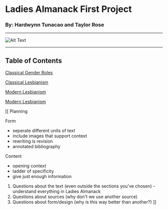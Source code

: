 # Ladies Almanack First Project

### By: Hardwynn Tunacao and Taylor Rose

---------------------------------------------------------------------------------------------------

![Alt Text](https://2982-presscdn-29-70-pagely.netdna-ssl.com/wp-content/uploads/2015/06/britta-community-lesbian.gif)

---------------------------------------------------------------------------------------------------

## Table of Contents

[Classical Gender Roles](https://gwilly.github.io/Ladies-Almanack/GenderRolesClassic)

[Classical Lesbianism](https://gwilly.github.io/Ladies-Almanack/GenderRolesModern)

[Modern Lesbianism](https://gwilly.github.io/Ladies-Almanack/LesbianismModern)

[Modern Lesbianism](https://gwilly.github.io/Ladies-Almanack/LesbianismClassic)

[[ Planning

Form 
- seperate different units of text
- include  images that support context
- rewriting is revision
- annotated bibliography

Content
- opening context
- ladder of specificity
- give just enough information

1. Questions about the text (even outside the sections you've chosen) - understand everything in Ladies Almanack
2. Questions about sources (why don't we use another source)
3. Questions about form/design (why is this way better than another?) ]] 
